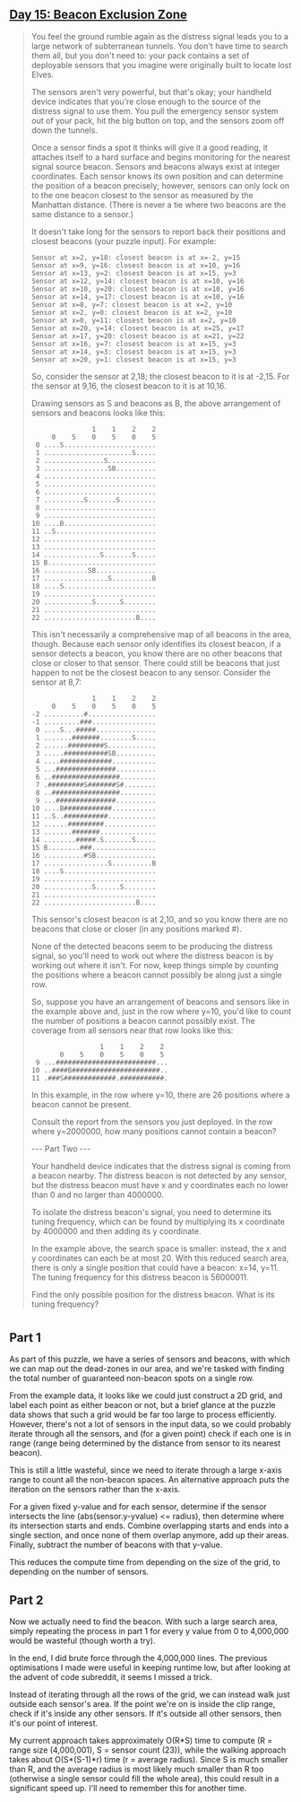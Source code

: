 ## [Day 15: Beacon Exclusion Zone](https://adventofcode.com/2022/day/15) ##

> You feel the ground rumble again as the distress signal leads you to a large network of subterranean tunnels. You don't have time to search them all, but you don't need to: your pack contains a set of deployable sensors that you imagine were originally built to locate lost Elves.
> 
> The sensors aren't very powerful, but that's okay; your handheld device indicates that you're close enough to the source of the distress signal to use them. You pull the emergency sensor system out of your pack, hit the big button on top, and the sensors zoom off down the tunnels.
> 
> Once a sensor finds a spot it thinks will give it a good reading, it attaches itself to a hard surface and begins monitoring for the nearest signal source beacon. Sensors and beacons always exist at integer coordinates. Each sensor knows its own position and can determine the position of a beacon precisely; however, sensors can only lock on to the one beacon closest to the sensor as measured by the Manhattan distance. (There is never a tie where two beacons are the same distance to a sensor.)
> 
> It doesn't take long for the sensors to report back their positions and closest beacons (your puzzle input). For example:
> ```
> Sensor at x=2, y=18: closest beacon is at x=-2, y=15
> Sensor at x=9, y=16: closest beacon is at x=10, y=16
> Sensor at x=13, y=2: closest beacon is at x=15, y=3
> Sensor at x=12, y=14: closest beacon is at x=10, y=16
> Sensor at x=10, y=20: closest beacon is at x=10, y=16
> Sensor at x=14, y=17: closest beacon is at x=10, y=16
> Sensor at x=8, y=7: closest beacon is at x=2, y=10
> Sensor at x=2, y=0: closest beacon is at x=2, y=10
> Sensor at x=0, y=11: closest beacon is at x=2, y=10
> Sensor at x=20, y=14: closest beacon is at x=25, y=17
> Sensor at x=17, y=20: closest beacon is at x=21, y=22
> Sensor at x=16, y=7: closest beacon is at x=15, y=3
> Sensor at x=14, y=3: closest beacon is at x=15, y=3
> Sensor at x=20, y=1: closest beacon is at x=15, y=3
> ```
> So, consider the sensor at 2,18; the closest beacon to it is at -2,15. For the sensor at 9,16, the closest beacon to it is at 10,16.
> 
> Drawing sensors as S and beacons as B, the above arrangement of sensors and beacons looks like this:
> ```
>                1    1    2    2
>      0    5    0    5    0    5
>  0 ....S.......................
>  1 ......................S.....
>  2 ...............S............
>  3 ................SB..........
>  4 ............................
>  5 ............................
>  6 ............................
>  7 ..........S.......S.........
>  8 ............................
>  9 ............................
> 10 ....B.......................
> 11 ..S.........................
> 12 ............................
> 13 ............................
> 14 ..............S.......S.....
> 15 B...........................
> 16 ...........SB...............
> 17 ................S..........B
> 18 ....S.......................
> 19 ............................
> 20 ............S......S........
> 21 ............................
> 22 .......................B....
> ```
> This isn't necessarily a comprehensive map of all beacons in the area, though. Because each sensor only identifies its closest beacon, if a sensor detects a beacon, you know there are no other beacons that close or closer to that sensor. There could still be beacons that just happen to not be the closest beacon to any sensor. Consider the sensor at 8,7:
> ```
>                1    1    2    2
>      0    5    0    5    0    5
> -2 ..........#.................
> -1 .........###................
>  0 ....S...#####...............
>  1 .......#######........S.....
>  2 ......#########S............
>  3 .....###########SB..........
>  4 ....#############...........
>  5 ...###############..........
>  6 ..#################.........
>  7 .#########S#######S#........
>  8 ..#################.........
>  9 ...###############..........
> 10 ....B############...........
> 11 ..S..###########............
> 12 ......#########.............
> 13 .......#######..............
> 14 ........#####.S.......S.....
> 15 B........###................
> 16 ..........#SB...............
> 17 ................S..........B
> 18 ....S.......................
> 19 ............................
> 20 ............S......S........
> 21 ............................
> 22 .......................B....
> ```
> This sensor's closest beacon is at 2,10, and so you know there are no beacons that close or closer (in any positions marked #).
> 
> None of the detected beacons seem to be producing the distress signal, so you'll need to work out where the distress beacon is by working out where it isn't. For now, keep things simple by counting the positions where a beacon cannot possibly be along just a single row.
> 
> So, suppose you have an arrangement of beacons and sensors like in the example above and, just in the row where y=10, you'd like to count the number of positions a beacon cannot possibly exist. The coverage from all sensors near that row looks like this:
> ```
>                  1    1    2    2
>        0    5    0    5    0    5
>  9 ...#########################...
> 10 ..####B######################..
> 11 .###S#############.###########.
> ```
> In this example, in the row where y=10, there are 26 positions where a beacon cannot be present.
> 
> Consult the report from the sensors you just deployed. In the row where y=2000000, how many positions cannot contain a beacon?
> 
> --- Part Two ---
> 
> Your handheld device indicates that the distress signal is coming from a beacon nearby. The distress beacon is not detected by any sensor, but the distress beacon must have x and y coordinates each no lower than 0 and no larger than 4000000.
> 
> To isolate the distress beacon's signal, you need to determine its tuning frequency, which can be found by multiplying its x coordinate by 4000000 and then adding its y coordinate.
> 
> In the example above, the search space is smaller: instead, the x and y coordinates can each be at most 20. With this reduced search area, there is only a single position that could have a beacon: x=14, y=11. The tuning frequency for this distress beacon is 56000011.
> 
> Find the only possible position for the distress beacon. What is its tuning frequency?

#

## Part 1 ##

As part of this puzzle, we have a series of sensors and beacons, with which we can map out the dead-zones in our area, and we're tasked with finding the total number of guaranteed non-beacon spots on a single row.

From the example data, it looks like we could just construct a 2D grid, and label each point as either beacon or not, but a brief glance at the puzzle data shows that such a grid would be far too large to process efficiently. However, there's not a lot of sensors in the input data, so we could probably iterate through all the sensors, and (for a given point) check if each one is in range (range being determined by the distance from sensor to its nearest beacon).

This is still a little wasteful, since we need to iterate through a large x-axis range to count all the non-beacon spaces. An alternative approach puts the iteration on the sensors rather than the x-axis.

For a given fixed y-value and for each sensor, determine if the sensor intersects the line (abs(sensor.y-yvalue) <= radius), then determine where its intersection starts and ends. Combine overlapping starts and ends into a single section, and once none of them overlap anymore, add up their areas. Finally, subtract the number of beacons with that y-value.

This reduces the compute time from depending on the size of the grid, to depending on the number of sensors.

## Part 2 ##

Now we actually need to find the beacon. With such a large search area, simply repeating the process in part 1 for every y value from 0 to 4,000,000 would be wasteful (though worth a try).

In the end, I did brute force through the 4,000,000 lines. The previous optimisations I made were useful in keeping runtime low, but after looking at the advent of code subreddit, it seems I missed a trick.

Instead of iterating through all the rows of the grid, we can instead walk just outside each sensor's area. If the point we're on is inside the clip range, check if it's inside any other sensors. If it's outside all other sensors, then it's our point of interest.

My current approach takes approximately O(R\*S) time to compute (R = range size (4,000,001), S = sensor count (23)), while the walking approach takes about O(S\*(S-1)\*r) time (r = average radius). Since S is much smaller than R, and the average radius is most likely much smaller than R too (otherwise a single sensor could fill the whole area), this could result in a significant speed up. I'll need to remember this for another time.
